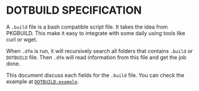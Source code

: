 # DOTBUILD SPECIFICATION

A `.build` file is a bash compatible script file. It takes the idea from
PKGBUILD. This make it easy to integrate with some daily using tools like curl
or wget.

When `.dfm` is run, it will recursively search all folders that contains `.build` or
`DOTBUILD` file. Then `.dfm` will read information from this file and get the
job done.

This document discuss each fields for the `.build` file. You can check the
example at [`DOTBUILD.example`](./DOTBUILD.example).
